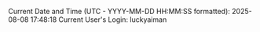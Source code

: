 Current Date and Time (UTC - YYYY-MM-DD HH:MM:SS formatted): 2025-08-08 17:48:18
Current User's Login: luckyaiman
